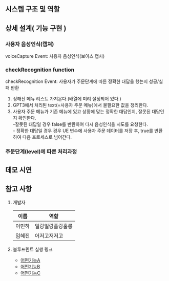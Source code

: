 ## 시스템 구조 및 역할

## 상세 설계( 기능 구현 )
### 사용자 음성인식(캡쳐)
voiceCapture Event: 사용자 음성인식(보이스 캡처)
### checkRecognition function
checkRecognition Event: 사용자가 주문단계에 따른 정확한 대답을 했는지 성공/실패 반환
1. 정해진 메뉴 리스트 가져온다.(배열에 미리 설정되어 있다.)
2. GPT3에서 처리된 text(=사용자 주문 메뉴)에서 불필요한 값을 정리한다.
3. 사용자 주문 메뉴가 기존 메뉴에 있고 상황에 맞는 정확한 대답인지, 잘못된 대답인지 확인한다. <br> -잘못된 대답일 경우 false를 반환하여 다시 음성인식을 시도를 요청한다. <br> - 정확한 대답일 경우 경우 UE 변수에 사용자 주문 데이터를 저장 후, true를 반환하여 다음 프로세스로 넘어간다.

### 주문단계(level)에 따른 처리과정

## 데모 시연

## 참고 사항
1. 개발자

    |이름|역할|
    |------|---|
    |이민하|일랑일랑홀랑훌롱|
    |임혜진|어저고저저고|

2. 블루프린트 실행 링크
      * [어떤기능A](http://www.naver.com)
      * [어떤기능B](http://www.naver.com)
      * [어떤기능C](http://www.naver.com)
